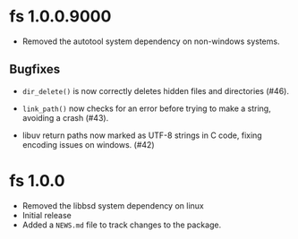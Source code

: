 # fs 1.0.0.9000

* Removed the autotool system dependency on non-windows systems.

## Bugfixes

* `dir_delete()` is now correctly deletes hidden files and directories (#46).

* `link_path()` now checks for an error before trying to make a string,
  avoiding a crash (#43).

* libuv return paths now marked as UTF-8 strings in C code, fixing encoding
  issues on windows. (#42)

# fs 1.0.0

* Removed the libbsd system dependency on linux
* Initial release
* Added a `NEWS.md` file to track changes to the package.
